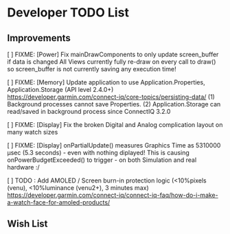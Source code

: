 # Developer TODO List

## Improvements

[ ] FIXME: [Power] Fix mainDrawComponents to only update screen_buffer if data is changed
    All Views currently fully re-draw on every call to draw() so screen_buffer
    is not currently saving any execution time!

[ ] FIXME: [Memory] Update application to use Application.Properties, Application.Storage (API level 2.4.0+)
    https://developer.garmin.com/connect-iq/core-topics/persisting-data/
    (1) Background processes cannot save Properties.
    (2) Application.Storage can read/saved in background process since ConnectIQ 3.2.0

[ ] FIXME: [Display] Fix the broken Digital and Analog complication layout on many watch sizes

[ ] FIXME: [Display] onPartialUpdate() measures Graphics Time as 5310000 µsec (5.3 seconds) - even with nothing diplayed!
    This is causing onPowerBudgetExceeded() to trigger - on both Simulation and real hardware :/

[ ] TODO : Add AMOLED / Screen burn-in protection logic (<10%pixels (venu), <10%luminance (venu2+), 3 minutes max)
    https://developer.garmin.com/connect-iq/connect-iq-faq/how-do-i-make-a-watch-face-for-amoled-products/

## Wish List
